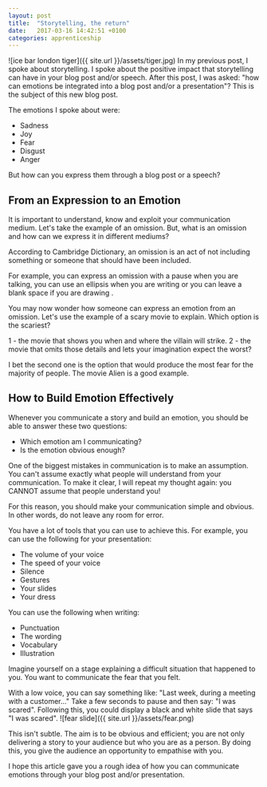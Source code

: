 ```yaml
---
layout: post
title:  "Storytelling, the return"
date:   2017-03-16 14:42:51 +0100
categories: apprenticeship
---
```

![ice bar london tiger]({{ site.url }}/assets/tiger.jpg)
In my previous post, I spoke about storytelling. I spoke about the positive impact that storytelling can have in your blog post and/or speech. After this post, I was asked: "how can emotions be integrated into a blog post and/or a presentation"? This is the subject of this new blog post.

The emotions I spoke about were:

- Sadness
- Joy
- Fear
- Disgust
- Anger

But how can you express them through a blog post or a speech?

## From an Expression to an Emotion
It is important to understand, know and exploit your communication medium. Let's take the example of an omission. But, what is an omission and how can we express it in different mediums?

According to Cambridge Dictionary, an omission is an act of not including something or someone that should have been included.

For example, you can express an omission with a pause when you are talking, you can use an ellipsis when you are writing or you can leave a blank space if you are drawing . 
 
 You may now wonder how someone can express an emotion from an omission. Let's use the example of a scary movie to explain. 
 Which option is the scariest?

 1 -  the movie that shows you when and where the villain will strike.
 2 - the movie that omits those details and lets your imagination expect the worst?

 I bet the second one is the option that would produce the most fear for the majority of people. The movie Alien is a good example.

## How to Build Emotion Effectively
Whenever you communicate a story and build an emotion, you should be able to answer these two questions:

- Which emotion am I communicating?
- Is the emotion obvious enough? 

One of the biggest mistakes in communication is to make an assumption. You can't assume exactly what people will understand from your communication. To make it clear, I will repeat my thought again: you CANNOT assume that people understand you!

For this reason, you should make your communication simple and obvious. In other words, do not leave any room for error.

 You have a lot of tools that you can use to achieve this. For example, you can use the following for your presentation:

 - The volume of your voice
 - The speed of your voice
 - Silence
 - Gestures
 - Your slides
 - Your dress

 You can use the following when writing:
 - Punctuation
 - The wording
 - Vocabulary
 - Illustration

 Imagine yourself on a stage explaining a difficult situation that happened to you. You want to communicate the fear that you felt.

 With a low voice, you can say something like:
 "Last week, during a meeting with a customer..." Take a few seconds to pause and then say: "I was scared". Following this, you could display a black and white slide that says "I was scared". 
![fear slide]({{ site.url }}/assets/fear.png)

 This isn't subtle. The aim is to be obvious and efficient; you are not only delivering a story to your audience but who you are as a person. By doing this, you give the audience an opportunity to empathise with you.

 I hope this article gave you a rough idea of how you can communicate emotions through your blog post and/or presentation.

